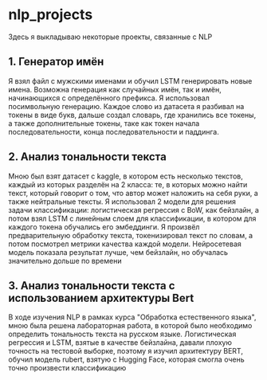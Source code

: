 # nlp_projects
Здесь я выкладываю некоторые проекты, связанные с NLP

## 1. Генератор имён

Я взял файл с мужскими именами и обучил LSTM генерировать новые имена. Возможна генерация как случайных имён, так и имён, начинающихся с определённого префикса. Я использовал посимвольную генерацию. Каждое слово из датасета я разбивал на токены в виде букв, дальше создал словарь, где хранились все токены, а также дополнительные токены, таке как токен начала последовательности, конца последовательности и паддинга. 

## 2. Анализ тональности текста

Мною был взят датасет с kaggle, в котором есть несколько текстов, каждый из которых разделён на 2 класса: те, в которых можно найти текст, который говорит о том, что автор может наложить на себя руки, а также нейтральные тексты. Я использовал 2 модели для решения задачи классификации: логистическая регрессия с BoW, как бейзлайн, а потом взял LSTM с линейным слоем для классификации, в котором для каждого токена обучались его эмбеддинги. Я произвёл предварительную обработку текста, токенизировал текст по словам, а потом посмотрел метрики качества каждой модели. Нейросетевая модель показала результат лучше, чем бейзлайн, но обучалась значительно дольше по времени

## 3. Анализ тональности текста с использованием архитектуры Bert

В ходе изучения NLP в рамках курса "Обработка естественного языка", мною была решена лабораторная работа, в которой было необходимо определить тональность текста на русском языке. Логистическая регрессия и LSTM, взятые в качестве бейзлайна, давали плохую точность на тестовой выборке, поэтому я изучил архитектуру BERT, обучил модель rubert, взятую с Hugging Face, которая смогла очень точно произвести классификацию
